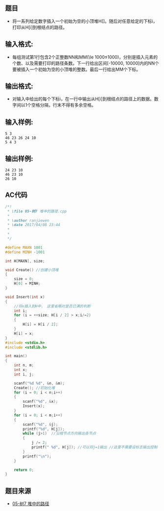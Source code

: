 ## 题目
- 将一系列给定数字插入一个初始为空的小顶堆H[]。随后对任意给定的下标i，打印从H[i]到根结点的路径。

## 输入格式:

- 每组测试第1行包含2个正整数NN和MM(\le 1000≤1000)，分别是插入元素的个数、以及需要打印的路径条数。下一行给出区间[-10000, 10000]内的NN个要被插入一个初始为空的小顶堆的整数。最后一行给出MM个下标。

## 输出格式:

- 对输入中给出的每个下标i，在一行中输出从H[i]到根结点的路径上的数据。数字间以1个空格分隔，行末不得有多余空格。

## 输入样例:
```
5 3
46 23 26 24 10
5 4 3
```
## 输出样例:
```
24 23 10
46 23 10
26 10
```
## AC代码
```C
/*!
 * \file 05-树7 堆中的路径.cpp
 *
 * \author ranjiewen
 * \date 2017/04/08 23:44
 *
 * 
 */

#define MAXN 1001
#define MINH -1001

int H[MAXN], size;

void Create() //创建小顶堆
{
	size = 0;
	H[0] = MINH;
}

void Insert(int x)
{
	//将x插入到H中， 这里省略对是否已满的判断
	int i;
	for (i = ++size; H[i / 2] > x;i/=2)
	{
		H[i] = H[i / 2];
	}
	H[i] = x;
}
#include <stdio.h>
#include <stdlib.h>

int main()
{
	int n, m;
	int x;
	int i, j;

	scanf("%d %d", &n, &m);
	Create(); //初始化堆
	for (i = 0; i < n;i++)
	{
		scanf("%d", &x);
		Insert(x);
	}
	for (i = 0; i < m;i++)
	{
		scanf("%d", &j);
		printf("%d", H[j]);
		while (j>1)  //沿根节点方向输出各节点
		{
			j /= 2;
			printf(" %d", H[j]); //可以将j=1输出 //这里不需要设标志输出控制
		}
		printf("\n"); 
	}

	return 0;
}

```
## 题目来源
- [05-树7 堆中的路径](https://pta.patest.cn/pta/test/3512/exam/4/question/77412)

